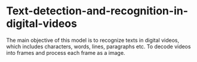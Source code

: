# Text-detection-and-recognition-in-digital-videos
The main objective of this model is to recognize texts in digital videos, which includes characters, words, lines, paragraphs etc. To decode videos into frames and process each frame as a image.
